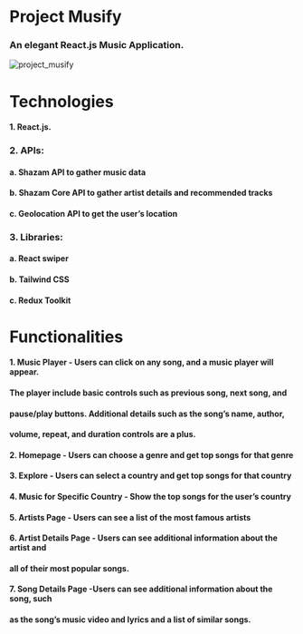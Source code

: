 # Project Musify

 ### An elegant React.js Music Application. 

 
 
![project_musify](https://user-images.githubusercontent.com/76166157/192156627-679184be-06d1-4763-bf44-d9f4866e1275.PNG)

# Technologies
#### 1. React.js.
### 2. APIs:
#### a.  Shazam API to gather music data
#### b.  Shazam Core API to gather artist details and recommended tracks
#### c.  Geolocation API to get the user’s location
### 3. Libraries:
#### a. React swiper
#### b. Tailwind CSS
#### c. Redux Toolkit

# Functionalities
#### 1. Music Player - Users can click on any song, and a music player will appear.
#### The player include basic controls such as previous song, next song, and
#### pause/play buttons. Additional details such as the song’s name, author,
#### volume, repeat, and duration controls are a plus.
#### 2. Homepage - Users can choose a genre and get top songs for that genre
#### 3. Explore - Users can select a country and get top songs for that country
#### 4. Music for Specific Country - Show the top songs for the user’s country
#### 5. Artists Page - Users can see a list of the most famous artists
#### 6. Artist Details Page - Users can see additional information about the artist and
#### all of their most popular songs.
#### 7. Song Details Page -Users can see additional information about the song, such
#### as the song’s music video and lyrics and a list of similar songs.
